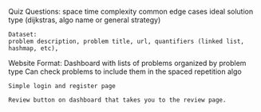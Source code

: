 
Quiz Questions:
    space time complexity
    common edge cases
    ideal solution type (dijkstras, algo name or general strategy)

    Dataset:
    problem description, problem title, url, quantifiers (linked list, hashmap, etc),


Website Format:
    Dashboard with lists of problems organized by problem type
    Can check problems to include them in the spaced repetition algo 

    Simple login and register page

    Review button on dashboard that takes you to the review page.

